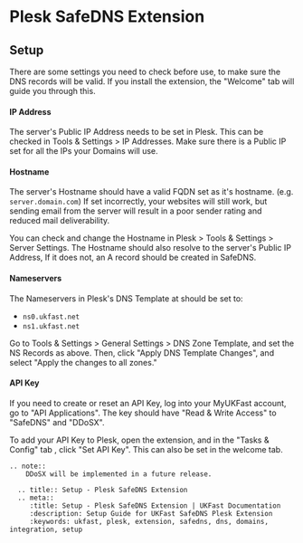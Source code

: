 # Plesk SafeDNS Extension

## Setup

There are some settings you need to check before use, to make sure the DNS records will be valid.
If you install the extension, the "Welcome" tab will guide you through this.

#### IP Address

The server's Public IP Address needs to be set in Plesk.
This can be checked in Tools & Settings > IP Addresses.
Make sure there is a Public IP set for all the IPs your Domains will use.

#### Hostname

The server's Hostname should have a valid FQDN set as it's hostname. (e.g. `server.domain.com`)
If set incorrectly, your websites will still work, but sending email from the server will result in a poor sender rating and reduced mail deliverability.

You can check and change the Hostname in Plesk > Tools & Settings > Server Settings.
The Hostname should also resolve to the server's Public IP Address, If it does not, an A record should be created in SafeDNS.

#### Nameservers

The Nameservers in Plesk's DNS Template at should be set to:

  - `ns0.ukfast.net`
  - `ns1.ukfast.net`

Go to Tools & Settings > General Settings > DNS Zone Template, and set the NS Records as above.
Then, click "Apply DNS Template Changes", and select "Apply the changes to all zones."

#### API Key

If you need to create or reset an API Key, log into your MyUKFast account, go to "API Applications".
The key should have "Read & Write Access" to "SafeDNS" and "DDoSX".

To add your API Key to Plesk, open the extension, and in the "Tasks & Config" tab , click "Set API Key".
This can also be set in the welcome tab.

```eval_rst
.. note::
    DDoSX will be implemented in a future release.
```

```eval_rst
  .. title:: Setup - Plesk SafeDNS Extension
  .. meta::
     :title: Setup - Plesk SafeDNS Extension | UKFast Documentation
     :description: Setup Guide for UKFast SafeDNS Plesk Extension
     :keywords: ukfast, plesk, extension, safedns, dns, domains, integration, setup
```
